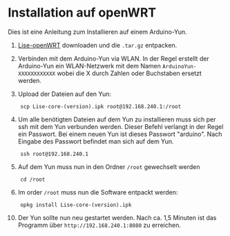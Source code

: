 # Installation auf openWRT
Dies ist eine Anleitung zum Installieren auf einem Arduino-Yun.

  1. [Lise-openWRT](http://lise.education/download/Lise-openWRT-latest.tar.gz) downloaden und die `.tar.gz` entpacken.

  2. Verbinden mit dem Arduino-Yun via WLAN. In der Regel erstellt der Arduino-Yun ein WLAN-Netzwerk mit dem Namen `ArduinoYun-XXXXXXXXXXXX` wobei die X durch Zahlen oder Buchstaben ersetzt werden.
  
  3. Upload der Dateien auf den Yun:
```
    scp Lise-core-(version).ipk root@192.168.240.1:/root
```
  4. Um alle benötigten Dateien auf dem Yun zu installieren muss sich per ssh mit dem Yun verbunden werden. Dieser Befehl verlangt in der Regel ein Passwort. Bei einem neuen Yun ist dieses Passwort "arduino". Nach Eingabe des Passwort befindet man sich auf dem Yun.
```
    ssh root@192.168.240.1
```
  5. Auf dem Yun muss nun in den Ordner `/root` gewechselt werden
```
    cd /root
```
  6. Im order `/root` muss nun die Software entpackt werden:
```
    opkg install Lise-core-(version).ipk
```
  10. Der Yun sollte nun neu gestartet werden. Nach ca. 1,5 Minuten ist das Programm über `http://192.168.240.1:8080` zu erreichen.